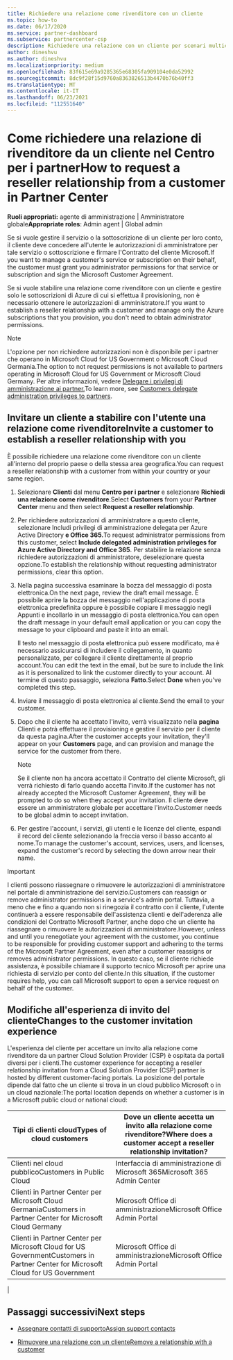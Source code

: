 ```yaml
---
title: Richiedere una relazione come rivenditore con un cliente
ms.topic: how-to
ms.date: 06/17/2020
ms.service: partner-dashboard
ms.subservice: partnercenter-csp
description: Richiedere una relazione con un cliente per scenari multicanale multi-partner o se è necessario ripristinare i privilegi di amministratore delegato per un cliente.
author: dineshvu
ms.author: dineshvu
ms.localizationpriority: medium
ms.openlocfilehash: 83f615e69a9285365e68305fa909104e0da52992
ms.sourcegitcommit: 8dc9f28f15d9760a8363826513b4470b76b40ff3
ms.translationtype: MT
ms.contentlocale: it-IT
ms.lasthandoff: 06/23/2021
ms.locfileid: "112551640"
---
```

# <a name="how-to-request-a-reseller-relationship-from-a-customer-in-partner-center"></a><span data-ttu-id="90c76-103">Come richiedere una relazione di rivenditore da un cliente nel Centro per i partner</span><span class="sxs-lookup"><span data-stu-id="90c76-103">How to request a reseller relationship from a customer in Partner Center</span></span>

<span data-ttu-id="90c76-104">**Ruoli appropriati:** agente di amministrazione | Amministratore globale</span><span class="sxs-lookup"><span data-stu-id="90c76-104">**Appropriate roles**: Admin agent | Global admin</span></span>

<span data-ttu-id="90c76-105">Se si vuole gestire il servizio o la sottoscrizione di un cliente per loro conto, il cliente deve concedere all'utente le autorizzazioni di amministratore per tale servizio o sottoscrizione e firmare l'Contratto del cliente Microsoft.</span><span class="sxs-lookup"><span data-stu-id="90c76-105">If you want to manage a customer's service or subscription on their behalf, the customer must grant you administrator permissions for that service or subscription and sign the Microsoft Customer Agreement.</span></span>

<span data-ttu-id="90c76-106">Se si vuole stabilire una relazione come rivenditore con un cliente e gestire solo le sottoscrizioni di Azure di cui si effettua il provisioning, non è necessario ottenere le autorizzazioni di amministratore.</span><span class="sxs-lookup"><span data-stu-id="90c76-106">If you want to establish a reseller relationship with a customer and manage only the Azure subscriptions that you provision, you don't need to obtain administrator permissions.</span></span>

>[!NOTE] 
><span data-ttu-id="90c76-107">L'opzione per non richiedere autorizzazioni non è disponibile per i partner che operano in Microsoft Cloud for US Government o Microsoft Cloud Germania.</span><span class="sxs-lookup"><span data-stu-id="90c76-107">The option to not request permissions is not available to partners operating in Microsoft Cloud for US Government or Microsoft Cloud Germany.</span></span> <span data-ttu-id="90c76-108">Per altre informazioni, vedere [Delegare i privilegi di amministrazione ai partner.](customers-revoke-admin-privileges.md)</span><span class="sxs-lookup"><span data-stu-id="90c76-108">To learn more, see [Customers delegate administration privileges to partners](customers-revoke-admin-privileges.md).</span></span>

## <a name="invite-a-customer-to-establish-a-reseller-relationship-with-you"></a><span data-ttu-id="90c76-109">Invitare un cliente a stabilire con l'utente una relazione come rivenditore</span><span class="sxs-lookup"><span data-stu-id="90c76-109">Invite a customer to establish a reseller relationship with you</span></span>

<span data-ttu-id="90c76-110">È possibile richiedere una relazione come rivenditore con un cliente all'interno del proprio paese o della stessa area geografica.</span><span class="sxs-lookup"><span data-stu-id="90c76-110">You can request a reseller relationship with a customer from within your country or your same region.</span></span>

1. <span data-ttu-id="90c76-111">Selezionare **Clienti** dal menu **Centro per i partner** e selezionare **Richiedi una relazione come rivenditore**.</span><span class="sxs-lookup"><span data-stu-id="90c76-111">Select **Customers** from your **Partner Center** menu and then select **Request a reseller relationship**.</span></span>

2. <span data-ttu-id="90c76-112">Per richiedere autorizzazioni di amministratore a questo cliente, selezionare Includi privilegi di amministrazione delegata per Azure Active Directory **e Office 365.**</span><span class="sxs-lookup"><span data-stu-id="90c76-112">To request administrator permissions from this customer, select **Include delegated administration privileges for Azure Active Directory and Office 365**.</span></span> <span data-ttu-id="90c76-113">Per stabilire la relazione senza richiedere autorizzazioni di amministratore, deselezionare questa opzione.</span><span class="sxs-lookup"><span data-stu-id="90c76-113">To establish the relationship without requesting administrator permissions, clear this option.</span></span>

3. <span data-ttu-id="90c76-114">Nella pagina successiva esaminare la bozza del messaggio di posta elettronica.</span><span class="sxs-lookup"><span data-stu-id="90c76-114">On the next page, review the draft email message.</span></span> <span data-ttu-id="90c76-115">È possibile aprire la bozza del messaggio nell'applicazione di posta elettronica predefinita oppure è possibile copiare il messaggio negli Appunti e incollarlo in un messaggio di posta elettronica.</span><span class="sxs-lookup"><span data-stu-id="90c76-115">You can open the draft message in your default email application or you can copy the message to your clipboard and paste it into an email.</span></span>

   <span data-ttu-id="90c76-116">Il testo nel messaggio di posta elettronica può essere modificato, ma è necessario assicurarsi di includere il collegamento, in quanto personalizzato, per collegare il cliente direttamente al proprio account.</span><span class="sxs-lookup"><span data-stu-id="90c76-116">You can edit the text in the email, but be sure to include the link as it is personalized to link the customer directly to your account.</span></span> <span data-ttu-id="90c76-117">Al termine di questo passaggio, seleziona **Fatto**.</span><span class="sxs-lookup"><span data-stu-id="90c76-117">Select **Done** when you've completed this step.</span></span>

4. <span data-ttu-id="90c76-118">Inviare il messaggio di posta elettronica al cliente.</span><span class="sxs-lookup"><span data-stu-id="90c76-118">Send the email to your customer.</span></span>

5. <span data-ttu-id="90c76-119">Dopo che il cliente ha accettato l'invito, verrà visualizzato nella **pagina** Clienti e potrà effettuare il provisioning e gestire il servizio per il cliente da questa pagina.</span><span class="sxs-lookup"><span data-stu-id="90c76-119">After the customer accepts your invitation, they'll appear on your **Customers** page, and can provision and manage the service for the customer from there.</span></span>

   > [!NOTE]
   > <span data-ttu-id="90c76-120">Se il cliente non ha ancora accettato il Contratto del cliente Microsoft, gli verrà richiesto di farlo quando accetta l'invito.</span><span class="sxs-lookup"><span data-stu-id="90c76-120">If the customer has not already accepted the Microsoft Customer Agreement, they will be prompted to do so when they accept your invitation.</span></span> <span data-ttu-id="90c76-121">Il cliente deve essere un amministratore globale per accettare l'invito.</span><span class="sxs-lookup"><span data-stu-id="90c76-121">Customer needs to be global admin to accept invitation.</span></span>

6. <span data-ttu-id="90c76-122">Per gestire l'account, i servizi, gli utenti e le licenze del cliente, espandi il record del cliente selezionando la freccia verso il basso accanto al nome.</span><span class="sxs-lookup"><span data-stu-id="90c76-122">To manage the customer's account, services, users, and licenses, expand the customer's record by selecting the down arrow near their name.</span></span>

> [!IMPORTANT]  
> <span data-ttu-id="90c76-123">I clienti possono riassegnare o rimuovere le autorizzazioni di amministratore nel portale di amministrazione del servizio.</span><span class="sxs-lookup"><span data-stu-id="90c76-123">Customers can reassign or remove administrator permissions in a service's admin portal.</span></span> <span data-ttu-id="90c76-124">Tuttavia, a meno che e fino a quando non si rinegozia il contratto con il cliente, l'utente continuerà a essere responsabile dell'assistenza clienti e dell'aderenza alle condizioni del Contratto Microsoft Partner, anche dopo che un cliente ha riassegnare o rimuovere le autorizzazioni di amministratore.</span><span class="sxs-lookup"><span data-stu-id="90c76-124">However, unless and until you renegotiate your agreement with the customer, you continue to be responsible for providing customer support and adhering to the terms of the Microsoft Partner Agreement, even after a customer reassigns or removes administrator permissions.</span></span> <span data-ttu-id="90c76-125">In questo caso, se il cliente richiede assistenza, è possibile chiamare il supporto tecnico Microsoft per aprire una richiesta di servizio per conto del cliente.</span><span class="sxs-lookup"><span data-stu-id="90c76-125">In this situation, if the customer requires help, you can call Microsoft support to open a service request on behalf of the customer.</span></span>

## <a name="changes-to-the-customer-invitation-experience"></a><span data-ttu-id="90c76-126">Modifiche all'esperienza di invito del cliente</span><span class="sxs-lookup"><span data-stu-id="90c76-126">Changes to the customer invitation experience</span></span>

<span data-ttu-id="90c76-127">L'esperienza del cliente per accettare un invito alla relazione come rivenditore da un partner Cloud Solution Provider (CSP) è ospitata da portali diversi per i clienti.</span><span class="sxs-lookup"><span data-stu-id="90c76-127">The customer experience for accepting a reseller relationship invitation from a Cloud Solution Provider (CSP) partner is hosted by different customer-facing portals.</span></span> <span data-ttu-id="90c76-128">La posizione del portale dipende dal fatto che un cliente si trova in un cloud pubblico Microsoft o in un cloud nazionale:</span><span class="sxs-lookup"><span data-stu-id="90c76-128">The portal location depends on whether a customer is in a Microsoft public cloud or national cloud:</span></span>

|<span data-ttu-id="90c76-129">Tipi di clienti cloud</span><span class="sxs-lookup"><span data-stu-id="90c76-129">Types of cloud customers</span></span>  | <span data-ttu-id="90c76-130">Dove un cliente accetta un invito alla relazione come rivenditore?</span><span class="sxs-lookup"><span data-stu-id="90c76-130">Where does a customer accept a reseller relationship invitation?</span></span> |
|---------|---------
| <span data-ttu-id="90c76-131">Clienti nel cloud pubblico</span><span class="sxs-lookup"><span data-stu-id="90c76-131">Customers in Public Cloud</span></span> | <span data-ttu-id="90c76-132">Interfaccia di amministrazione di Microsoft 365</span><span class="sxs-lookup"><span data-stu-id="90c76-132">Microsoft 365 Admin Center</span></span> |
| <span data-ttu-id="90c76-133">Clienti in Partner Center per Microsoft Cloud Germania</span><span class="sxs-lookup"><span data-stu-id="90c76-133">Customers in Partner Center for Microsoft Cloud Germany</span></span> | <span data-ttu-id="90c76-134">Microsoft Office di amministrazione</span><span class="sxs-lookup"><span data-stu-id="90c76-134">Microsoft Office Admin Portal</span></span> |
| <span data-ttu-id="90c76-135">Clienti in Partner Center per Microsoft Cloud for US Government</span><span class="sxs-lookup"><span data-stu-id="90c76-135">Customers in Partner Center for Microsoft Cloud for US Government</span></span> | <span data-ttu-id="90c76-136">Microsoft Office di amministrazione</span><span class="sxs-lookup"><span data-stu-id="90c76-136">Microsoft Office Admin Portal</span></span> |
|

## <a name="next-steps"></a><span data-ttu-id="90c76-137">Passaggi successivi</span><span class="sxs-lookup"><span data-stu-id="90c76-137">Next steps</span></span>

- [<span data-ttu-id="90c76-138">Assegnare contatti di supporto</span><span class="sxs-lookup"><span data-stu-id="90c76-138">Assign support contacts</span></span>](assign-support-contacts.md)

- [<span data-ttu-id="90c76-139">Rimuovere una relazione con un cliente</span><span class="sxs-lookup"><span data-stu-id="90c76-139">Remove a relationship with a customer</span></span>](remove-a-relationship.md)
